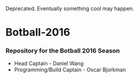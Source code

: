 Deprecated. Eventually something cool may happen.

# Botball-2016

### Repository for the Botball 2016 Season

* Head Captain - Daniel Wang
* Programming/Build Captain - Oscar Bjorkman
